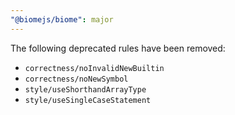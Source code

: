 ```yaml
---
"@biomejs/biome": major
---
```


The following deprecated rules have been removed:

- `correctness/noInvalidNewBuiltin`
- `correctness/noNewSymbol`
- `style/useShorthandArrayType`
- `style/useSingleCaseStatement`
